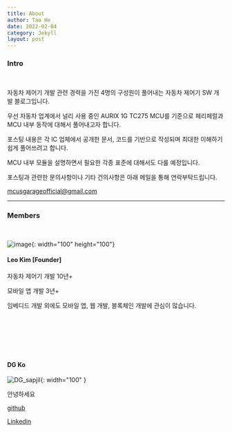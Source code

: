 ```yaml
---
title: About
author: Tao He
date: 2022-02-04
category: Jekyll
layout: post
---
```


### Intro

<br>

자동차 제어기 개발 관련 경력을 가진 4명의 구성원이 풀어내는 자동차 제어기 SW 개발 블로그입니다.

우선 자동차 업계에서 널리 사용 중인 AURIX 1G TC275 MCU를 기준으로 페리페럴과 MCU 내부 동작에 대해서 풀어내고자 합니다.

포스팅 내용은 각 IC 업체에서 공개한 문서, 코드를 기반으로 작성되며 최대한 이해하기 쉽게 풀어쓰려고 합니다.

MCU 내부 모듈을 설명하면서 필요한 각종 표준에 대해서도 다룰 예정입니다.

포스팅과 관련한 문의사항이나 기타 건의사항은 아래 메일을 통해 연락부탁드립니다.

[mcusgarageofficial@gmail.com](mailto:mcusgarageofficial@gmail.com?subject=Test)

---

### Members

<br>

![image](../../assets/gitbook/images/coding.png){: width="100" height="100"}

#### Leo Kim [Founder]

자동차 제어기 개발 10년+

모바일 앱 개발 3년+

임베디드 개발 외에도 모바일 앱, 웹 개발, 블록체인 개발에 관심이 많습니다.

<br>
<br>
<br>
<br>
<br>


#### DG Ko

![DG_sapjil](../../assets/postsAssets/About/DG_sapjil.jpg){: width="100" }

안녕하세요

[github](https://github.com/dongjuk157)

[Linkedin](https://www.linkedin.com/in/동건-고-64959b153)
